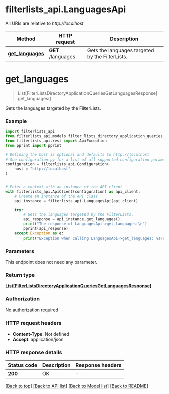 # filterlists_api.LanguagesApi

All URIs are relative to *http://localhost*

Method | HTTP request | Description
------------- | ------------- | -------------
[**get_languages**](LanguagesApi.md#get_languages) | **GET** /languages | Gets the languages targeted by the FilterLists.


# **get_languages**
> List[FilterListsDirectoryApplicationQueriesGetLanguagesResponse] get_languages()

Gets the languages targeted by the FilterLists.

### Example


```python
import filterlists_api
from filterlists_api.models.filter_lists_directory_application_queries_get_languages_response import FilterListsDirectoryApplicationQueriesGetLanguagesResponse
from filterlists_api.rest import ApiException
from pprint import pprint

# Defining the host is optional and defaults to http://localhost
# See configuration.py for a list of all supported configuration parameters.
configuration = filterlists_api.Configuration(
    host = "http://localhost"
)


# Enter a context with an instance of the API client
with filterlists_api.ApiClient(configuration) as api_client:
    # Create an instance of the API class
    api_instance = filterlists_api.LanguagesApi(api_client)

    try:
        # Gets the languages targeted by the FilterLists.
        api_response = api_instance.get_languages()
        print("The response of LanguagesApi->get_languages:\n")
        pprint(api_response)
    except Exception as e:
        print("Exception when calling LanguagesApi->get_languages: %s\n" % e)
```



### Parameters

This endpoint does not need any parameter.

### Return type

[**List[FilterListsDirectoryApplicationQueriesGetLanguagesResponse]**](FilterListsDirectoryApplicationQueriesGetLanguagesResponse.md)

### Authorization

No authorization required

### HTTP request headers

 - **Content-Type**: Not defined
 - **Accept**: application/json

### HTTP response details

| Status code | Description | Response headers |
|-------------|-------------|------------------|
**200** | OK |  -  |

[[Back to top]](#) [[Back to API list]](../README.md#documentation-for-api-endpoints) [[Back to Model list]](../README.md#documentation-for-models) [[Back to README]](../README.md)

